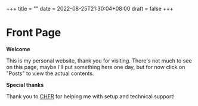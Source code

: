 +++
title =  ""
date = 2022-08-25T21:30:04+08:00
draft = false
+++
# Front Page

**Welcome**

This is my personal website, thank you for visiting. There's not much to see on this page, maybe I'll put something here one day, but for now click on "Posts" to view the actual contents.


**Special thanks**

Thank you to [CHFR](https://chfr.link/) for helping me with setup and technical support!
